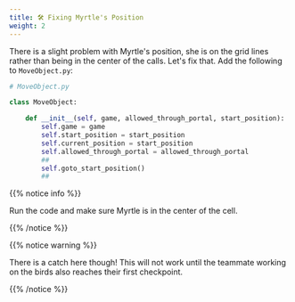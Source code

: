 ```yaml
---
title: 🛠️ Fixing Myrtle's Position
weight: 2
---
```


There is a slight problem with Myrtle's position, she is on the grid lines rather than being in the center of the calls.
Let's fix that.
Add the following to `MoveObject.py`:

```python
# MoveObject.py

class MoveObject:

    def __init__(self, game, allowed_through_portal, start_position):
        self.game = game
        self.start_position = start_position
        self.current_position = start_position
        self.allowed_through_portal = allowed_through_portal
        ##
        self.goto_start_position()
        ##

```

{{% notice info %}}

Run the code and make sure Myrtle is in the center of the cell.

{{% /notice %}}

{{% notice warning %}}

There is a catch here though! This will not work until the teammate working on the birds also reaches their first checkpoint.

{{% /notice %}}
